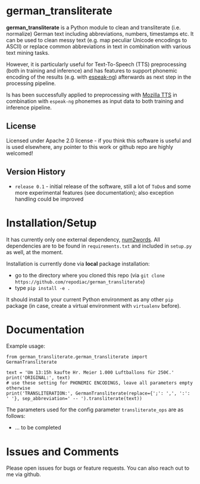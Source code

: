 # german_transliterate

**german_transliterate** is a Python module to clean and transliterate (i.e. normalize) German text including abbreviations, numbers, timestamps etc. It can be used to clean messy text (e.g. map peculiar Unicode encodings to ASCII) or replace common abbreviations in text in combination with various text mining tasks.

However, it is particularly useful for Text-To-Speech (TTS) preprocessing (both in training and inference) and has features to support phonemic encoding of the results (e.g. with [espeak-ng](https://en.wikipedia.org/wiki/ESpeak#eSpeak_NG)) afterwards as next step in the processing pipeline.

Is has been successfully applied to preprocessing with [Mozilla TTS](https://github.com/mozilla/TTS) in combination with `espeak-ng` phonemes as input data to both training and inference pipeline.

## License

Licensed under Apache 2.0 license - if you think this software is useful and is used elsewhere, any pointer to this work or github repo are highly welcomed!

## Version History

* `release 0.1` - initial release of the software, still a lot of `ToDo`s and some more experimental features (see documentation); also exception handling could be improved

# Installation/Setup

It has currently only one external dependency, [num2words](https://pypi.org/project/num2words/). All dependencies are to be found in `requirements.txt` and included in `setup.py` as well, at the moment.

Installation is currently done via **local** package installation:

* go to the directory where you cloned this repo (via `git clone https://github.com/repodiac/german_transliterate`)
* type `pip install -e .`

It should install to your current Python environment as any other `pip` package (in case, create a virtual environment with `virtualenv` before).

# Documentation

Example usage:

```
from german_transliterate.german_transliterate import GermanTransliterate

text = 'Um 13:15h kaufte Hr. Meier 1.000 Luftballons für 250€.'
print('ORIGINAL:', text)
# use these setting for PHONEMIC ENCODINGS, leave all parameters empty otherwise
print('TRANSLITERATION:', GermanTransliterate(replace={';': ',', ':': ' '}, sep_abbreviation=' -- ').transliterate(text))
```

The parameters used for the config parameter `transliterate_ops` are as follows:
* ... to be completed

# Issues and Comments

Please open issues for bugs or feature requests. You can also reach out to me via github.
